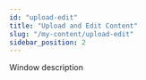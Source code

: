 ```yaml
---
id: "upload-edit"
title: "Upload and Edit Content"
slug: "/my-content/upload-edit"
sidebar_position: 2
---
```


Window description